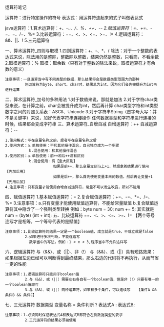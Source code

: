 运算符笔记



运算符：进行特定操作的符号
表达式：用运算符连起来的式子叫做表达式

java运算符：1.算术运算符：+、-、*、/、%、++、--
           2.赋值运算符：=、+=、-=、*=、/=、%=
           3.比较运算符：==、<、>、<=、>=、!=
           4.逻辑运算符：&&、||、!
           5.三元运算符

一、算术运算符_四则与取模
    1.四则运算符：+、-、*、/
      除法：对于一个整数的表达式来说，除法用的是整除，整数除以整数，结果仍然是整数，只看商，不看余数
    2.取模运算符：%
      取模：取余数（只有对于整数的除法来说，取模运算符才有余数的意义）

    注意事项：一旦运算当中有不同类型的数据，那么结果将会是数据类型范围大的那种
             但运算符为byte、short、char时，结果总为int，因为它们会先被提升为int再进行运算
二、算术运算符_加号的多种用法
    1.对于数值来说，那就是加法
    2.对于字符char类型来说，在计算之前，char会被提升成为int，然后再计算
      char类型字符和int类型数字之间的对照关系表：ASCII、Unicode
    3.对于字符串String（首字母大写：并不是关键字）来说，加好代表字符串连接操作
      任何数据类型和字符串进行连接的时候，结果都会变成字符串
三、算术运算符_自增自减
    自增运算符：++
    自减运算符：--

    1.使用格式：写在变量名称之前，后者写在变量名称之后
    2.使用方式：a.单独使用：不和其他操作混合，自己独立成为一个步骤
               b.混合使用：和其他操作混合
    3.使用区别：a.单独使用：前++和后++没有区别
               b.混合使用：有【重大区别】
                          如果是前++，那么变量立刻马上+1，然后拿着结果进行使用   【先加后用】
                          如果是后++，那么首先使用变量本来的数值，然后再让变量+1 【先用后加】
    4.注意事项：只有变量才能使用自增自减运算符，常量不可以发生改变，所以不能用
四、赋值运算符
    1.基本赋值运算符：=
    2.复合赋值运算符：+=、-=、*=、/=、%=
    3.注意事项：a.只有变量才能使用赋值运算符，不能给常量赋值
               b.复合赋值运算符其中隐含了一个强制类型转换
                 例如：byte num = 30;
                       num += 5;
                       其实就是num = (byte) (int + int);
五、比较运算符
    ==、<、>、<=、>=、!=
    【两个等号连写才是相等，一个等号代表的是赋值】

    注意事项：1.比较运算符的结果一定是一个boolean值，成立就是true，不成立就是false
             2.如果进行多次判断，不能连着写
               数学当中的写法，例如：1 < x < 3,程序当中不允许这样写
六、逻辑运算符
    与（&&）、或（||）、非（!）
    与（&&）、或（||）具有短路效果：如果根据左边已经可以判断得到最终结果，那么右边的代码将不再执行，从而节省一定的性能

    注意事项：1.逻辑运算符只能用于boolean值
             2.与（&&）、或（||）需要左右各自有一个boolean值，但是非（!）只要有唯一的一个boolean值即可
             3.与（&&）、或（||）两种运算符，如果有多个条件，可以连续写   【条件A && 条件B && 条件C】
七、三元运算符
    数据类型 变量名称 = 条件判断 ? 表达式A : 表达式B;

    注意事项：1.必须同时保证表达式A和表达式B都符合左侧数据类型的要求
             2.三元运算符的结果必须被使用